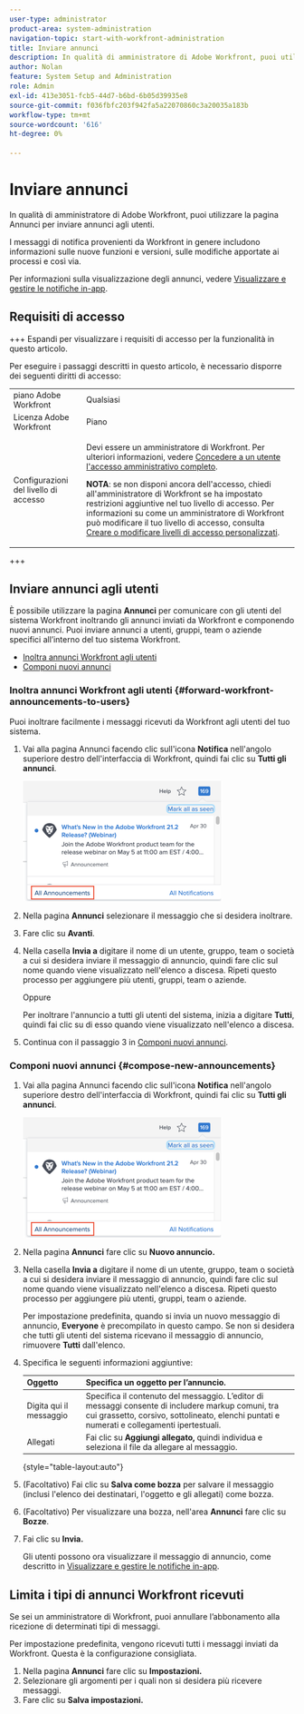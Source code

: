 ```yaml
---
user-type: administrator
product-area: system-administration
navigation-topic: start-with-workfront-administration
title: Inviare annunci
description: In qualità di amministratore di Adobe Workfront, puoi utilizzare la pagina Annunci per inviare annunci agli utenti.
author: Nolan
feature: System Setup and Administration
role: Admin
exl-id: 413e3051-fcb5-44d7-b6bd-6b05d39935e8
source-git-commit: f036fbfc203f942fa5a22070860c3a20035a183b
workflow-type: tm+mt
source-wordcount: '616'
ht-degree: 0%

---
```


# Inviare annunci

In qualità di amministratore di Adobe Workfront, puoi utilizzare la pagina Annunci per inviare annunci agli utenti.

I messaggi di notifica provenienti da Workfront in genere includono informazioni sulle nuove funzioni e versioni, sulle modifiche apportate ai processi e così via.

Per informazioni sulla visualizzazione degli annunci, vedere [Visualizzare e gestire le notifiche in-app](../../workfront-basics/using-notifications/view-and-manage-in-app-notifications.md).

## Requisiti di accesso

+++ Espandi per visualizzare i requisiti di accesso per la funzionalità in questo articolo.

Per eseguire i passaggi descritti in questo articolo, è necessario disporre dei seguenti diritti di accesso:

<table style="table-layout:auto"> 
 <col> 
 <col> 
 <tbody> 
  <tr> 
   <td role="rowheader">piano Adobe Workfront</td> 
   <td>Qualsiasi</td> 
  </tr> 
  <tr> 
   <td role="rowheader">Licenza Adobe Workfront</td> 
   <td>Piano</td> 
  </tr> 
  <tr> 
   <td role="rowheader">Configurazioni del livello di accesso</td> 
   <td> <p>Devi essere un amministratore di Workfront. Per ulteriori informazioni, vedere <a href="../../administration-and-setup/add-users/configure-and-grant-access/grant-a-user-full-administrative-access.md" class="MCXref xref">Concedere a un utente l'accesso amministrativo completo</a>.</p> <p><b>NOTA</b>: se non disponi ancora dell'accesso, chiedi all'amministratore di Workfront se ha impostato restrizioni aggiuntive nel tuo livello di accesso. Per informazioni su come un amministratore di Workfront può modificare il tuo livello di accesso, consulta <a href="../../administration-and-setup/add-users/configure-and-grant-access/create-modify-access-levels.md" class="MCXref xref">Creare o modificare livelli di accesso personalizzati</a>.</p> </td> 
  </tr> 
 </tbody> 
</table>

+++

## Inviare annunci agli utenti

È possibile utilizzare la pagina **Annunci** per comunicare con gli utenti del sistema Workfront inoltrando gli annunci inviati da Workfront e componendo nuovi annunci. Puoi inviare annunci a utenti, gruppi, team o aziende specifici all’interno del tuo sistema Workfront.

* [Inoltra annunci Workfront agli utenti](#forward-workfront-announcements-to-users)
* [Componi nuovi annunci](#compose-new-announcements)

### Inoltra annunci Workfront agli utenti {#forward-workfront-announcements-to-users}

Puoi inoltrare facilmente i messaggi ricevuti da Workfront agli utenti del tuo sistema.

1. Vai alla pagina Annunci facendo clic sull&#39;icona **Notifica** nell&#39;angolo superiore destro dell&#39;interfaccia di Workfront, quindi fai clic su **Tutti gli annunci**.

   ![](assets/announcement-access-350x212.png)

1. Nella pagina **Annunci** selezionare il messaggio che si desidera inoltrare.
1. Fare clic su **Avanti**.
1. Nella casella **Invia a** digitare il nome di un utente, gruppo, team o società a cui si desidera inviare il messaggio di annuncio, quindi fare clic sul nome quando viene visualizzato nell&#39;elenco a discesa. Ripeti questo processo per aggiungere più utenti, gruppi, team o aziende.

   Oppure

   Per inoltrare l&#39;annuncio a tutti gli utenti del sistema, inizia a digitare **Tutti**, quindi fai clic su di esso quando viene visualizzato nell&#39;elenco a discesa.

1. Continua con il passaggio 3 in [Componi nuovi annunci](#compose-new-announcements).

### Componi nuovi annunci {#compose-new-announcements}

1. Vai alla pagina Annunci facendo clic sull&#39;icona **Notifica** nell&#39;angolo superiore destro dell&#39;interfaccia di Workfront, quindi fai clic su **Tutti gli annunci**.

   ![](assets/announcement-access-350x212.png)

1. Nella pagina **Annunci** fare clic su **Nuovo annuncio.**

1. Nella casella **Invia a** digitare il nome di un utente, gruppo, team o società a cui si desidera inviare il messaggio di annuncio, quindi fare clic sul nome quando viene visualizzato nell&#39;elenco a discesa. Ripeti questo processo per aggiungere più utenti, gruppi, team o aziende.

   Per impostazione predefinita, quando si invia un nuovo messaggio di annuncio, **Everyone** è precompilato in questo campo. Se non si desidera che tutti gli utenti del sistema ricevano il messaggio di annuncio, rimuovere **Tutti** dall&#39;elenco.

1. Specifica le seguenti informazioni aggiuntive:

   | Oggetto | Specifica un oggetto per l’annuncio. |
   |---|---|
   | Digita qui il messaggio | Specifica il contenuto del messaggio. L’editor di messaggi consente di includere markup comuni, tra cui grassetto, corsivo, sottolineato, elenchi puntati e numerati e collegamenti ipertestuali. |
   | Allegati | Fai clic su **Aggiungi allegato,** quindi individua e seleziona il file da allegare al messaggio. |

   {style="table-layout:auto"}

1. (Facoltativo) Fai clic su **Salva come bozza** per salvare il messaggio (inclusi l&#39;elenco dei destinatari, l&#39;oggetto e gli allegati) come bozza.

1. (Facoltativo) Per visualizzare una bozza, nell&#39;area **Annunci** fare clic su **Bozze**.

1. Fai clic su **Invia.**

   Gli utenti possono ora visualizzare il messaggio di annuncio, come descritto in [Visualizzare e gestire le notifiche in-app](../../workfront-basics/using-notifications/view-and-manage-in-app-notifications.md).

## Limita i tipi di annunci Workfront ricevuti

Se sei un amministratore di Workfront, puoi annullare l’abbonamento alla ricezione di determinati tipi di messaggi.

Per impostazione predefinita, vengono ricevuti tutti i messaggi inviati da Workfront. Questa è la configurazione consigliata.

1. Nella pagina **Annunci** fare clic su **Impostazioni.**
1. Selezionare gli argomenti per i quali non si desidera più ricevere messaggi.
1. Fare clic su **Salva impostazioni.**
